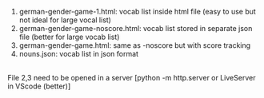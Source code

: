 1. german-gender-game-1.html: vocab list inside html file (easy to use but not ideal for large vocal list)
2. german-gender-game-noscore.html: vocab list stored in separate json file (better for large vocab list)
3. german-gender-game.html: same as -noscore but with score tracking
4. nouns.json: vocab list in json format
<br/>
File 2,3 need to be opened in a server [python -m http.server or LiveServer in VScode (better)]
